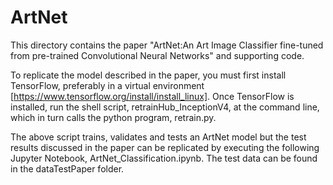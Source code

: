 # ArtNet
This directory contains the paper "ArtNet:An Art Image Classifier fine-tuned from pre-trained Convolutional Neural Networks" and supporting code.

To replicate the model described in the paper, you must first install TensorFlow, preferably in a virtual environment [https://www.tensorflow.org/install/install_linux]. Once TensorFlow is installed, run the shell script, retrainHub_InceptionV4, at the command line, which in turn calls the python program, retrain.py. 

The above script trains, validates and tests an ArtNet model but the test results discussed in the paper can be replicated by executing the following Jupyter Notebook, ArtNet_Classification.ipynb. The test data can be found in the dataTestPaper folder.



